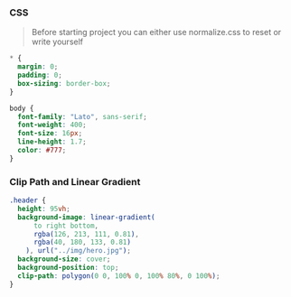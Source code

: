 ### CSS

> Before starting project you can either use normalize.css to reset or write yourself

```css
* {
  margin: 0;
  padding: 0;
  box-sizing: border-box;
}

body {
  font-family: "Lato", sans-serif;
  font-weight: 400;
  font-size: 16px;
  line-height: 1.7;
  color: #777;
}
```

### Clip Path and Linear Gradient

```css
.header {
  height: 95vh;
  background-image: linear-gradient(
      to right bottom,
      rgba(126, 213, 111, 0.81),
      rgba(40, 180, 133, 0.81)
    ), url("../img/hero.jpg");
  background-size: cover;
  background-position: top;
  clip-path: polygon(0 0, 100% 0, 100% 80%, 0 100%);
}
```
